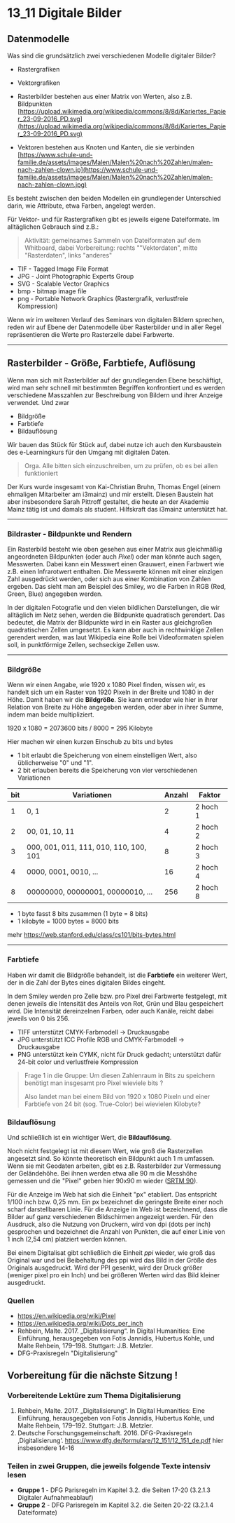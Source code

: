 # 13_11 Digitale Bilder

## Datenmodelle

Was sind die grundsätzlich zwei verschiedenen Modelle digitaler Bilder?

* Rastergrafiken
* Vektorgrafiken

* Rasterbilder bestehen aus einer Matrix von Werten, also z.B. Bildpunkten [https://upload.wikimedia.org/wikipedia/commons/8/8d/Kariertes_Papier_23-09-2016_PD.svg](https://upload.wikimedia.org/wikipedia/commons/8/8d/Kariertes_Papier_23-09-2016_PD.svg)
* Vektoren bestehen aus Knoten und Kanten, die sie verbinden [https://www.schule-und-familie.de/assets/images/Malen/Malen%20nach%20Zahlen/malen-nach-zahlen-clown.jp](https://www.schule-und-familie.de/assets/images/Malen/Malen%20nach%20Zahlen/malen-nach-zahlen-clown.jpg)

Es besteht zwischen den beiden Modellen ein grundlegender Unterschied darin, wie Attribute, etwa Farben, angelegt werden.

Für Vektor- und für Rastergrafiken gibt es jeweils eigene Dateiformate. Im alltäglichen Gebrauch sind z.B.:

> Aktivität: gemeinsames Sammeln von Dateiformaten auf dem Whitboard, dabei Vorbereitung: rechts ""Vektordaten", mitte "Rasterdaten", links "anderes"

* TIF - Tagged Image File Format
* JPG - Joint Photographic Experts Group
* SVG - Scalable Vector Graphics
* bmp - bitmap image file
* png - Portable Network Graphics (Rastergrafik, verlustfreie Kompression)

Wenn wir im weiteren Verlauf des Seminars von digitalen Bildern sprechen, reden wir auf Ebene der Datenmodelle über Rasterbilder und in aller Regel repräsentieren die Werte pro Rasterzelle dabei Farbwerte.

---

## Rasterbilder - Größe, Farbtiefe, Auflösung

Wenn man sich mit Rasterbilder auf der grundlegenden Ebene beschäftigt, wird man sehr schnell mit bestimmten Begriffen konfrontiert und es werden verschiedene Masszahlen zur Beschreibung von Bildern und ihrer Anzeige verwendet. 
Und zwar 

* Bildgröße
* Farbtiefe
* Bildauflösung

Wir bauen das Stück für Stück auf, dabei nutze ich auch den Kursbaustein des e-Learningkurs für den Umgang mit digitalen Daten. 

> Orga. Alle bitten sich einzuschreiben, um zu prüfen, ob es bei allen funktioniert

Der Kurs wurde insgesamt von Kai-Christian Bruhn, Thomas Engel (einem ehmaligen Mitarbeiter am i3mainz) und mir erstellt. Diesen Baustein hat aber insbesondere Sarah Pittroff gestaltet, die heute an der Akademie Mainz tätig ist und damals als student. Hilfskraft das i3mainz unterstützt hat.

---

### Bildraster - Bildpunkte und Rendern

Ein Rasterbild besteht wie oben gesehen aus einer Matrix aus gleichmäßig angeordneten Bildpunkten (oder auch _Pixel_) oder man könnte auch sagen, Messwerten. Dabei kann ein Messwert einen Grauwert, einen Farbwert wie z.B. einen Infrarotwert enthalten. Die Messwerte können mit einer einzigen Zahl ausgedrückt werden, oder sich aus einer Kombination von Zahlen ergeben. 
Das sieht man am Beispiel des Smiley, wo die Farben in RGB (Red, Green, Blue) angegeben werden.

In der digitalen Fotografie und den vielen bildlichen Darstellungen, die wir alltäglich im Netz sehen, werden die Bildpunkte quadratisch gerendert. Das bedeutet, die Matrix der Bildpunkte wird in ein Raster aus gleichgroßen quadratischen Zellen umgesetzt. Es kann aber auch in rechtwinklige Zellen gerendert werden, was laut Wikipedia eine Rolle bei Videoformaten spielen soll, in punktförmige Zellen, sechseckige Zellen usw.

---

### Bildgröße

Wenn wir einen Angabe, wie 1920 x 1080 Pixel finden, wissen wir, es handelt sich um ein Raster von 1920 Pixeln in der Breite und 1080 in der Höhe. Damit haben wir die **Bildgröße**. Sie kann entweder wie hier in ihrer Relation von Breite zu Höhe angegeben werden, oder aber in ihrer Summe, indem man beide multipliziert.

1920 x 1080 = 2073600 bits / 8000 = 295 Kilobyte

Hier machen wir einen kurzen Einschub zu bits und bytes

* 1 bit erlaubt die Speicherung von einem einstelligen Wert, also üblicherweise "0" und "1".
* 2 bit erlauben bereits die Speicherung von vier verschiedenen Variationen

| bit | Variationen                            | Anzahl | Faktor   |
| --- | -------------------------------------- | ------ | -------- |
| 1   | 0, 1                                   | 2      | 2 hoch 1 |
| 2   | 00, 01, 10, 11                         | 4      | 2 hoch 2 |
| 3   | 000, 001, 011, 111, 010, 110, 100, 101 | 8      | 2 hoch 3 |
| 4   | 0000, 0001, 0010, ...                  | 16     | 2 hoch 4 |
| 8   | 00000000, 00000001, 00000010, ...      | 256    | 2 hoch 8 |

* 1 byte fasst 8 bits zusammen (1 byte = 8 bits)
* 1 kilobyte = 1000 bytes = 8000 bits

mehr <https://web.stanford.edu/class/cs101/bits-bytes.html>

---

### Farbtiefe

Haben wir damit die Bildgröße behandelt, ist die **Farbtiefe** ein weiterer Wert, der in die Zahl der Bytes eines digitalen Bildes eingeht.

In dem Smiley werden pro Zelle bzw. pro Pixel drei Farbwerte festgelegt, mit denen jeweils die Intensität des Anteils von Rot, Grün und Blau gespeichert wird. Die Intensität dereinzelnen Farben, oder auch Kanäle, reicht dabei jeweils von 0 bis 256. 

 * TIFF unterstützt CMYK-Farbmodell -> Druckausgabe
 * JPG  unterstützt ICC Profile RGB und CMYK-Farbmodell -> Druckausgabe
 * PNG unterstützt kein CYMK, nicht für Druck gedacht; unterstützt dafür 24-bit color und verlustfreie Kompression

> Frage 1 in die Gruppe: Um diesen Zahlenraum in Bits zu speichern benötigt man insgesamt pro Pixel wieviele bits ? 
>
> Also landet man bei einem Bild von 1920 x 1080 Pixeln und einer Farbtiefe von 24 bit (sog. True-Color) bei wievielen Kilobyte?

### Bildauflösung

Und schließlich ist ein wichtiger Wert, die **Bildauflösung**.

Noch nicht festgelegt ist mit diesem Wert, wie groß die Rasterzellen angesetzt sind. So könnte theoretisch ein Bildpunkt auch 1 m umfassen. Wenn sie mit Geodaten arbeiten, gibt es z.B. Rasterbilder zur Vermessung der Geländehöhe. Bei ihnen werden etwa alle 90 m die Messhöhe gemessen und die "Pixel" geben hier 90x90 m wieder ([SRTM 90](https://cgiarcsi.community/data/srtm-90m-digital-elevation-database-v4-1/)). 

Für die Anzeige im Web hat sich die Einheit "px" etabliert. Das entspricht 1/100 inch bzw. 0,25 mm. Ein px bezeichnet die geringste Breite einer noch scharf darstellbaren Linie. Für die Anzeige im Web ist bezeichnend, dass die Bilder auf ganz verschiedenen Bildschirmen angezeigt werden. Für den Ausdruck, also die Nutzung von Druckern, wird von dpi (dots per inch) gesprochen und bezeichnet die Anzahl von Punkten, die auf einer Linie von 1 inch (2,54 cm) platziert werden können. 

Bei einem Digitalisat gibt schließlich die Einheit _ppi_ wieder, wie groß das Original war und bei Beibehaltung des ppi wird das Bild in der Größe des Originals ausgedruckt. Wird der PPI gesenkt, wird der Druck größer (weniger pixel pro ein Inch) und bei größeren Werten wird das Bild kleiner ausgedruckt. 

### Quellen

* <https://en.wikipedia.org/wiki/Pixel>
* <https://en.wikipedia.org/wiki/Dots_per_inch>
* Rehbein, Malte. 2017. „Digitalisierung“. In Digital Humanities: Eine Einführung, herausgegeben von Fotis Jannidis, Hubertus Kohle, und Malte Rehbein, 179–198. Stuttgart: J.B. Metzler. 
* DFG-Praxisregeln "Digitalisierung"

## Vorbereitung für die nächste Sitzung !

### Vorbereitende Lektüre zum Thema Digitalisierung

1. Rehbein, Malte. 2017. „Digitalisierung“. In Digital Humanities: Eine Einführung, herausgegeben von Fotis Jannidis, Hubertus Kohle, und Malte Rehbein, 179–192. Stuttgart: J.B. Metzler. 
2. Deutsche Forschungsgemeinschaft. 2016. DFG-Praxisregeln ‚Digitalisierung‘. <https://www.dfg.de/formulare/12_151/12_151_de.pdf> hier insbesondere 14-16

### Teilen in zwei Gruppen, die jeweils folgende Texte intensiv lesen

* **Gruppe 1** - DFG Parisregeln im Kapitel 3.2. die Seiten 17-20 (3.2.1.3 Digitaler Aufnahmeablauf)
* **Gruppe 2** - DFG Parisregeln im Kapitel 3.2. die Seiten 20-22 (3.2.1.4 Dateiformate)


